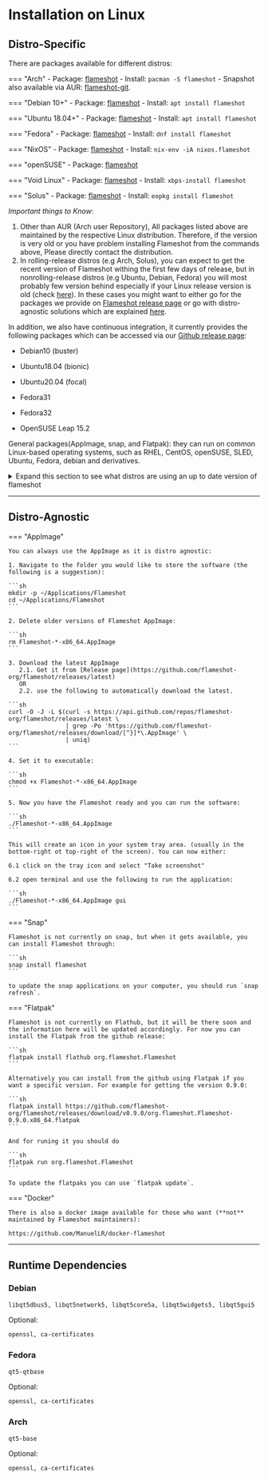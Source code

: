 # Installation on Linux

## Distro-Specific

There are packages available for different distros:

=== "Arch"
    - Package: [flameshot](https://www.archlinux.org/packages/community/x86_64/flameshot/)
    - Install: `pacman -S flameshot`
    - Snapshot also available via AUR: [flameshot-git](https://aur.archlinux.org/packages/flameshot-git).

=== "Debian 10+"
    - Package: [flameshot](https://tracker.debian.org/pkg/flameshot)
    - Install: `apt install flameshot`

=== "Ubuntu 18.04+"
    - Package: [flameshot](https://launchpad.net/ubuntu/+source/flameshot)
    - Install: `apt install flameshot`

=== "Fedora"
    - Package: [flameshot](https://src.fedoraproject.org/rpms/flameshot)
    - Install: `dnf install flameshot`

=== "NixOS"
    - Package: [flameshot](https://search.nixos.org/packages?query=flameshot)
    - Install: `nix-env -iA nixos.flameshot`

=== "openSUSE"
    - Package: [flameshot](https://software.opensuse.org/package/flameshot)

=== "Void Linux"
    - Package: [flameshot](https://github.com/voidlinux/void-packages/tree/master/srcpkgs/flameshot)
    - Install: `xbps-install flameshot`

=== "Solus"
    - Package: [flameshot](https://dev.getsol.us/source/flameshot/)
    - Install: `eopkg install flameshot`


*Important things to Know:*

1. Other than AUR (Arch user Repository), All packages listed above are maintained by the respective Linux distribution. Therefore, if the version is very old or you have problem installing Flameshot from the commands above, Please directly contact the distribution.
2. In rolling-release distros (e.g Arch, Solus), you can expect to get the recent version of Flameshot withing the first few days of release, but in nonrolling-release distros (e.g Ubuntu, Debian, Fedora) you will most probably few version behind especially if your Linux release version is old (check [here]("https://repology.org/metapackage/flameshot/versions)). In these cases you might want to either go for the packages we provide on [Flameshot release page](https://github.com/flameshot-org/flameshot/releases) or go with distro-agnostic solutions which are explained [here](#distro-agnostic).


In addition, we also have continuous integration, it currently provides the following packages which can be accessed via our [Github release page](https://github.com/flameshot-org/flameshot/releases):

- Debian10 (buster)

- Ubuntu18.04 (bionic)

- Ubuntu20.04 (focal)

- Fedora31

- Fedora32

- OpenSUSE Leap 15.2

General packages(AppImage, snap, and Flatpak): they can run on common Linux-based operating systems, such as RHEL, CentOS, openSUSE, SLED, Ubuntu, Fedora, debian and derivatives. 

<details>
  <summary>Expand this section to see what distros are using an up to date version of flameshot</summary>
  <a href="https://repology.org/metapackage/flameshot/versions">
    <img src="https://repology.org/badge/vertical-allrepos/flameshot.svg" alt="Packaging status">
  </a>
</details>


-------------------------------------------------

## Distro-Agnostic

=== "AppImage"

    You can always use the AppImage as it is distro agnostic:

    1. Navigate to the folder you would like to store the software (the following is a suggestion):

    ```sh
    mkdir -p ~/Applications/Flameshot
    cd ~/Applications/Flameshot
    ```

    2. Delete older versions of Flameshot AppImage:

    ```sh
    rm Flameshot-*-x86_64.AppImage
    ```

    3. Download the latest AppImage
       2.1. Get it from [Release page](https://github.com/flameshot-org/flameshot/releases/latest)
       OR
       2.2. use the following to automatically download the latest.

    ```sh
    curl -O -J -L $(curl -s https://api.github.com/repos/flameshot-org/flameshot/releases/latest \
                    | grep -Po 'https://github.com/flameshot-org/flameshot/releases/download/[^}]*\.AppImage' \
                    | uniq)
    ```

    4. Set it to executable:

    ```sh
    chmod +x Flameshot-*-x86_64.AppImage
    ```

    5. Now you have the Flameshot ready and you can run the software:

    ```sh
    ./Flameshot-*-x86_64.AppImage
    ```

    This will create an icon in your system tray area. (usually in the bottom-right ot top-right of the screen). You can now either:

    6.1 click on the tray icon and select "Take screenshot"

    6.2 open terminal and use the following to run the application:

    ```sh
    ./Flameshot-*-x86_64.AppImage gui
    ```

=== "Snap"

    Flameshot is not currently on snap, but when it gets available, you can install Flameshot through:

    ```sh
    snap install flameshot
    ```

    to update the snap applications on your computer, you should run `snap refresh`.

=== "Flatpak"

    Flameshot is not currently on Flathub, but it will be there soon and the information here will be updated accordingly. For now you can install the Flatpak from the github release:

    ```sh
    flatpak install flathub org.flameshot.Flameshot
    ```

    Alternatively you can install from the github using Flatpak if you want a specific version. For example for getting the version 0.9.0:

    ```sh
    flatpak install https://github.com/flameshot-org/flameshot/releases/download/v0.9.0/org.flameshot.Flameshot-0.9.0.x86_64.flatpak
    ```

    And for runing it you should do

    ```sh
    flatpak run org.flameshot.Flameshot
    ```

    To update the flatpaks you can use `flatpak update`.

=== "Docker"

    There is also a docker image available for those who want (**not** maintained by Flameshot maintainers):

    https://github.com/ManuelLR/docker-flameshot

-------------------------------------------------

## Runtime Dependencies

### Debian

```sh
libqt5dbus5, libqt5network5, libqt5core5a, libqt5widgets5, libqt5gui5
```
Optional:

```sh
openssl, ca-certificates
```

### Fedora
```sh
qt5-qtbase
```

Optional:

```sh
openssl, ca-certificates
```

### Arch

```sh
qt5-base
```
Optional:

```sh
openssl, ca-certificates
```
